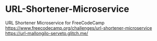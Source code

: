 # URL-Shortener-Microservice
URL Shortener Microservice for FreeCodeCamp https://www.freecodecamp.org/challenges/url-shortener-microservice https://url-mallongilo-serveto.glitch.me/
